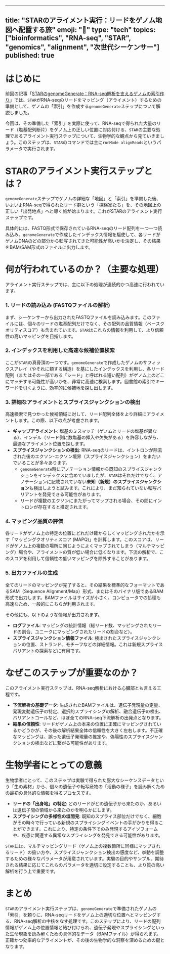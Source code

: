 -----
title: "STARのアライメント実行：リードをゲノム地図へ配置する旅" 
emoji: "🧭" 
type: "tech" 
topics: ["bioinformatics", "RNA-seq", "STAR", "genomics", "alignment", "次世代シーケンサー"] 
published: true
---

# はじめに

前回の記事「[STARのgenomeGenerate：RNA-seq解析を支えるゲノムの索引作り](https://www.google.com/search?q=%E3%81%93%E3%81%93%E3%81%AB%E5%89%8D%E5%9B%9E%E3%81%AE%E8%A8%98%E4%BA%8B%E3%81%AEZenn%E3%83%AA%E3%83%B3%E3%82%AF%E3%82%92%E6%8C%BF%E5%85%A5%E6%83%B3%E5%AE%9A)」では、`STAR`がRNA-seqのリードをマッピング（アライメント）するための準備として、ゲノムの「索引」を作成する`genomeGenerate`ステップについて解説しました。

今回は、その準備した「索引」を実際に使って、RNA-seqで得られた大量のリード（塩基配列断片）をゲノム上の正しい位置に対応付ける、`STAR`の主要な処理であるアライメント実行ステップについて、生物学的な観点から見ていきましょう。このステップは、`STAR`のコマンドでは主に`runMode alignReads`というパラメータで実行されます。

# STARのアライメント実行ステップとは？

`genomeGenerate`ステップでゲノムの詳細な「地図」と「索引」を準備した後、いよいよRNA-seqで得られたリード群という「探検家たち」を、その地図上の正しい「出発地点」へと導く旅が始まります。これがSTARのアライメント実行ステップです。

具体的には、FASTQ形式で保存されているRNA-seqのリード配列を一つ一つ読み込み、`genomeGenerate`で作成したインデックス情報を駆使して、各リードがゲノムDNAのどの部分から転写されてきた可能性が高いかを決定し、その結果をBAM/SAM形式のファイルに出力します。

# 何が行われているのか？（主要な処理）

アライメント実行ステップでは、主に以下の処理が連続的かつ高速に行われています。

### 1\. リードの読み込み (FASTQファイルの解析)

まず、シーケンサーから出力されたFASTQファイルを読み込みます。このファイルには、個々のリードの塩基配列だけでなく、その配列の品質情報（ベースクオリティスコア）も含まれています。`STAR`はこれらの情報を利用して、より信頼性の高いマッピングを目指します。

### 2\. インデックスを利用した高速な候補位置検索

ここが`STAR`の真骨頂の一つです。`genomeGenerate`で作成したゲノムのサフィックスアレイ（やそれに類する構造）を基にしたインデックスを利用し、各リード配列（またはその一部である「シード」と呼ばれる短い配列）がゲノム上のどこにマッチする可能性が高いかを、非常に高速に検索します。図書館の索引でキーワードを引くように、効率的に候補地を探し出します。

### 3\. 詳細なアライメントとスプライスジャンクションの検出

高速検索で見つかった候補領域に対して、リード配列全体をより詳細にアライメントします。この際、以下の点が考慮されます。

  * **ギャップアライメント**: 塩基のミスマッチ（ゲノムとリードの塩基が異なる）、インデル（リード側に数塩基の挿入や欠失がある）を許容しながら、最適なアライメント位置を探します。
  * **スプライスジャンクションの検出**: RNA-seqのリードは、イントロンが除去された後のエクソン-エクソン境界（スプライスジャンクション）をまたいでいることが多々あります。
      * `genomeGenerate`時にアノテーション情報から既知のスプライスジャンクションをインデックスに含めていましたが、`STAR`はそれだけでなく、アノテーションに記載されていない**未知（新規）のスプライスジャンクション**も検出しようと試みます。これにより、まだ知られていない転写バリアントを発見できる可能性があります。
      * リードが複数のエクソンにまたがってマップされる場合、その間にイントロンが存在すると推定されます。

### 4\. マッピング品質の評価

各リードがゲノム上の特定の位置にどれだけ確からしくマッピングされたかを示す「マッピングクオリティスコア (MAPQ)」を計算します。このスコアは、リードがゲノム上の複数の場所に同じようによくマップされてしまう（マルチマッピング）場合や、アライメントの質が低い場合に低くなります。下流の解析で、このスコアを利用して信頼性の低いマッピングを除外することがあります。

### 5\. 出力ファイルの生成

全てのリードのマッピングが完了すると、その結果を標準的なフォーマットであるSAM（Sequence Alignment/Map）形式、またはそのバイナリ版であるBAM形式で出力します。BAMファイルはサイズが小さく、コンピュータでの処理も高速なため、一般的にこちらが利用されます。

その他にも、以下のような情報が出力されます。

  * **ログファイル**: マッピングの統計情報（総リード数、マッピングされたリードの割合、ユニークにマッピングされたリードの割合など）。
  * **スプライスジャンクション情報ファイル**: 検出されたスプライスジャンクションの位置、ストランド、モチーフなどの詳細情報。これは新規スプライスバリアントの探索などに有用です。

# なぜこのステップが重要なのか？

このアライメント実行ステップは、RNA-seq解析における心臓部とも言える工程です。

  * **下流解析の基礎データ**: 生成されたBAMファイルは、遺伝子発現量の定量、発現変動遺伝子の特定、選択的スプライシングの解析、融合遺伝子の検出、バリアントコールなど、ほぼ全てのRNA-seq下流解析の出発点となります。
  * **結果の信頼性**: リードがゲノム上の本来の位置に正確にマッピングされているかどうかが、その後の解析結果全体の信頼性を大きく左右します。不正確なマッピングは、誤った遺伝子発現量の推定や、偽陽性のスプライスジャンクションの検出などに繋がる可能性があります。

# 生物学者にとっての意義

生物学者にとって、このステップは実験で得られた膨大なシーケンスデータという「生の素材」から、個々の遺伝子や転写産物の「活動の様子」を読み解くための最初の具体的な情報を得るプロセスです。

  * **リードの「出身地」の特定**: どのリードがどの遺伝子から来たのか、あるいは遺伝子間の領域から来たのかを明らかにします。
  * **スプライシングの多様性の垣間見**: 既知のスプライス部位だけでなく、細胞がその時々で行っている新規のスプライシングイベントの手がかりを得ることができます。これにより、特定の条件下でのみ発現するアイソフォームや、疾患に関連する異常なスプライシングを発見できる可能性があります。

`STAR`には、マルチマッピングリード（ゲノム上の複数箇所に同様にマップされるリード）の扱い方や、スプライスジャンクション検出の感度など、挙動を調整するための様々なパラメータが用意されています。実験の目的やサンプル、期待される結果に応じてこれらのパラメータを適切に設定することも、より質の高い解析を行う上で重要です。

# まとめ

`STAR`のアライメント実行ステップは、`genomeGenerate`で準備されたゲノムの「索引」を頼りに、RNA-seqリードをゲノム上の適切な位置へとマッピングする、RNA-seq解析の中核をなす処理です。このステップにより、リードの配列情報がゲノム上の位置情報と結び付けられ、遺伝子発現やスプライシングといった生命現象を読み解くための具体的なデータ（BAMファイル）が得られます。正確かつ効率的なアライメントが、その後の生物学的な洞察を深めるための鍵となります。
